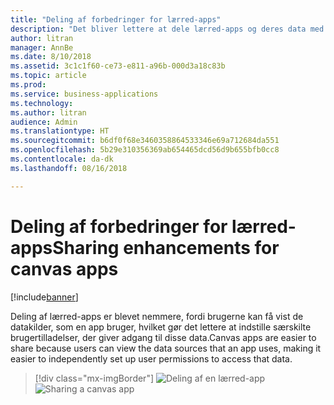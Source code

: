 ```yaml
---
title: "Deling af forbedringer for lærred-apps"
description: "Det bliver lettere at dele lærred-apps og deres data med den integrerede oplevelse."
author: litran
manager: AnnBe
ms.date: 8/10/2018
ms.assetid: 3c1c1f60-ce73-e811-a96b-000d3a18c83b
ms.topic: article
ms.prod: 
ms.service: business-applications
ms.technology: 
ms.author: litran
audience: Admin
ms.translationtype: HT
ms.sourcegitcommit: b6df0f68e3460358864533346e69a712684da551
ms.openlocfilehash: 5b29e310356369ab654465dcd56d9b655bfb0cc8
ms.contentlocale: da-dk
ms.lasthandoff: 08/16/2018

---
```

# <a name="sharing-enhancements-for-canvas-apps"></a><span data-ttu-id="65504-103">Deling af forbedringer for lærred-apps</span><span class="sxs-lookup"><span data-stu-id="65504-103">Sharing enhancements for canvas apps</span></span>


[!include[banner](../../includes/banner.md)]

<span data-ttu-id="65504-104">Deling af lærred-apps er blevet nemmere, fordi brugerne kan få vist de datakilder, som en app bruger, hvilket gør det lettere at indstille særskilte brugertilladelser, der giver adgang til disse data.</span><span class="sxs-lookup"><span data-stu-id="65504-104">Canvas apps are easier to share because users can view the data sources that an app uses, making it easier to independently set up user permissions to access that data.</span></span> 

> [!div class="mx-imgBorder"]
> <span data-ttu-id="65504-105">![Deling af en lærred-app](media/sharing-canvas-app.png  "Deling af en lærred-app")</span><span class="sxs-lookup"><span data-stu-id="65504-105">![Sharing a canvas app](media/sharing-canvas-app.png  "Sharing a canvas app")</span></span>

